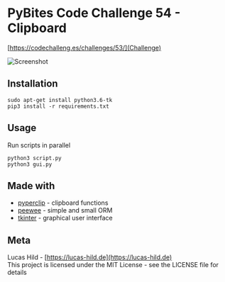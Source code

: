 # PyBites Code Challenge 54 - Clipboard

[https://codechalleng.es/challenges/53/](Challenge)

![Screenshot](https://raw.githubusercontent.com/Lanseuo/challenges/community/53/Lanseuo/screenshot.png)

## Installation

```
sudo apt-get install python3.6-tk
pip3 install -r requirements.txt
```

## Usage

Run scripts in parallel

```
python3 script.py
python3 gui.py
```

## Made with

- [pyperclip](https://github.com/asweigart/pyperclip) - clipboard functions
- [peewee](http://docs.peewee-orm.com/en/latest/) - simple and small ORM
- [tkinter](https://docs.python.org/3/library/tk.html) - graphical user interface


## Meta

Lucas Hild - [https://lucas-hild.de](https://lucas-hild.de)  
This project is licensed under the MIT License - see the LICENSE file for details